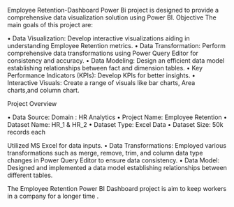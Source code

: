 Employee Retention-Dashboard
Power Bi project is designed to provide a comprehensive data visualization solution using Power BI. 
Objective The main goals of this project are:

• Data Visualization: Develop interactive visualizations aiding in understanding Employee Retention metrics. • Data Transformation: Perform comprehensive data transformations using Power Query Editor for consistency and accuracy. • Data Modeling: Design an efficient data model establishing relationships between fact and dimension tables. • Key Performance Indicators (KPIs): Develop KPIs for better insights. • Interactive Visuals: Create a range of visuals like bar charts, Area charts,and column chart.  

Project Overview

• Data Source: Domain : HR Analytics
• Project Name: Employee Retention
• Dataset Name: HR_1 & HR_2
• Dataset Type: Excel Data
• Dataset Size: 50k records each

Utilized MS Excel for data inputs. • Data Transformations: Employed various transformations such as merge, remove, trim, and column data type changes in Power Query Editor to ensure data consistency. • Data Model: Designed and implemented a data model establishing relationships between different tables.

The Employee Retention Power BI Dashboard project is aim to keep workers in a company for a longer time .
